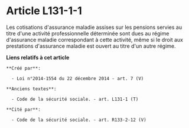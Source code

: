 # Article L131-1-1

Les cotisations d'assurance maladie assises sur les pensions servies au titre d'une activité professionnelle déterminée sont
dues au régime d'assurance maladie correspondant à cette activité, même si le droit aux prestations d'assurance maladie est
ouvert au titre d'un autre régime.

**Liens relatifs à cet article**

	**Créé par**:

	  - Loi n°2014-1554 du 22 décembre 2014 - art. 7 (V)

	**Anciens textes**:

	  - Code de la sécurité sociale. - art. L131-1 (T)

	**Cité par**:

	  - Code de la sécurité sociale. - art. R133-2-12 (V)
